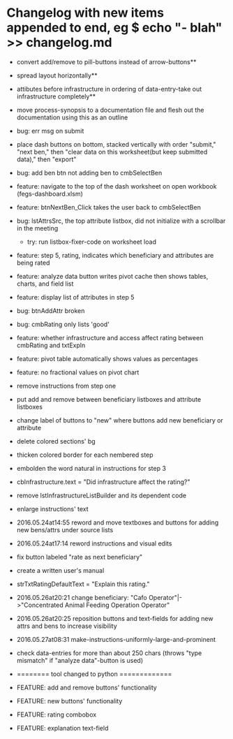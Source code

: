 # Changelog with new items appended to end, eg $ echo "- blah" >> changelog.md
- convert add/remove to pill-buttons instead of arrow-buttons**

- spread layout horizontally**

- attibutes before infrastructure in ordering of data-entry-take out infrastructure completely**

- move process-synopsis to a documentation file and flesh out the documentation using this as an outline

- bug: err msg on submit

- place dash buttons on bottom, stacked vertically with order "submit," "next ben," then "clear data on this worksheet(but keep submitted data)," then "export"

- bug: add ben btn not adding ben to cmbSelectBen

- feature: navigate to the top of the dash worksheet on open workbook (fegs-dashboard.xlsm)

- feature: btnNextBen_Click takes the user back to cmbSelectBen

- bug: lstAttrsSrc, the top attribute listbox, did not initialize with a scrollbar in the meeting
  - try: run listbox-fixer-code on worksheet load

- feature: step 5, rating, indicates which beneficiary and attributes are being rated

- feature: analyze data button writes pivot cache then shows tables, charts, and field list

- feature: display list of attributes in step 5

- bug: btnAddAttr broken

- bug: cmbRating only lists 'good'

- feature: whether infrastructure and access affect rating between cmbRating and txtExpln

- feature: pivot table automatically shows values as percentages

- feature: no fractional values on pivot chart

- remove instructions from step one

- put add and remove between beneficiary listboxes and attribute listboxes

- change label of buttons to "new" where buttons add new beneficiary or attribute 

- delete colored sections' bg

- thicken colored border for each nembered step

- embolden the word natural in instructions for step 3

- cbInfrastructure.text = "Did infrastructure affect the rating?"

- remove lstInfrastructureListBuilder and its dependent code

- enlarge instructions' text

- 2016.05.24at14:55 reword and move textboxes and buttons for adding new bens/attrs under source lists 

- 2016.05.24at17:14 reword instructions and visual edits 

- fix button labeled "rate as next beneficiary"

- create a written user's manual

- strTxtRatingDefaultText = "Explain this rating."

- 2016.05.26at20:21 change beneficiary: "Cafo Operator"|->"Concentrated Animal Feeding Operation Operator" 

- 2016.05.26at20:25 reposition buttons and text-fields for adding new attrs and bens to increase visibility 

- 2016.05.27at08:31 make-instructions-uniformly-large-and-prominent 

- check data-entries for more than about 250 chars (throws "type mismatch" if "analyze data"-button is used)

- ======== tool changed to python =============

- FEATURE: add and remove buttons' functionality

- FEATURE: new buttons' functionality

- FEATURE: rating combobox

- FEATURE: explanation text-field

